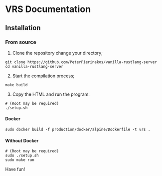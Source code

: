 # VRS Documentation

## Installation

### From source

1. Clone the repository change your directory;

```
git clone https://github.com/PeterPierinakos/vanilla-rustlang-server
cd vanilla-rustlang-server
```

2. Start the compilation process;

```
make build
```

3. Copy the HTML and run the program:

```
# (Root may be required)
./setup.sh
```

#### Docker

```
sudo docker build -f production/docker/alpine/Dockerfile -t vrs .
```

#### Without Docker

```
# (Root may be required)
sudo ./setup.sh
sudo make run
```

Have fun!
